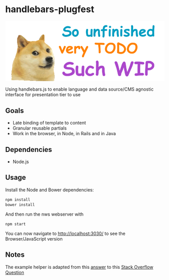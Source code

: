 # handlebars-plugfest

![image](assets/img/wip.png)

Using handlebars.js to enable language and data source/CMS agnostic interface for presentation tier to use

## Goals

* Late binding of template to content
* Granular reusable partials
* Work in the browser, in Node, in Rails and in Java

## Dependencies

* Node.js

## Usage

Install the Node and Bower dependencies:

    npm install
    bower install

And then run the nws webserver with 

    npm start

You can now navigate to [http://localhost:3030/](http://localhost:3030/) to see the Browser/JavaScript version

## Notes

The example helper is adapted from this [answer](http://stackoverflow.com/a/14618035) to this [Stack Overflow Question](http://stackoverflow.com/questions/11523331/passing-variables-through-handlebars-partial)
